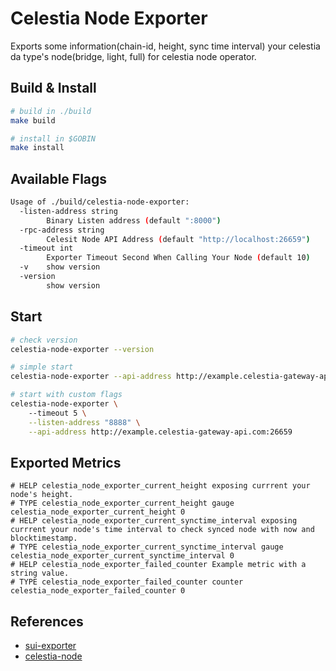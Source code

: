 # Celestia Node Exporter

Exports some information(chain-id, height, sync time interval) your celestia da type's node(bridge, light, full) for celestia node operator.

## Build & Install

```bash
# build in ./build
make build

# install in $GOBIN
make install
```

## Available Flags
```bash 
Usage of ./build/celestia-node-exporter:
  -listen-address string
        Binary Listen address (default ":8000")
  -rpc-address string
        Celesit Node API Address (default "http://localhost:26659")
  -timeout int
        Exporter Timeout Second When Calling Your Node (default 10)
  -v    show version
  -version
        show version
```

## Start
```bash
# check version
celestia-node-exporter --version

# simple start
celestia-node-exporter --api-address http://example.celestia-gateway-api.com:26659

# start with custom flags
celestia-node-exporter \ 
    --timeout 5 \
    --listen-address "8888" \
    --api-address http://example.celestia-gateway-api.com:26659 
```

## Exported Metrics
```
# HELP celestia_node_exporter_current_height exposing currrent your node's height.
# TYPE celestia_node_exporter_current_height gauge
celestia_node_exporter_current_height 0
# HELP celestia_node_exporter_current_synctime_interval exposing currrent your node's time interval to check synced node with now and blocktimestamp.
# TYPE celestia_node_exporter_current_synctime_interval gauge
celestia_node_exporter_current_synctime_interval 0
# HELP celestia_node_exporter_failed_counter Example metric with a string value.
# TYPE celestia_node_exporter_failed_counter counter
celestia_node_exporter_failed_counter 0
```

## References

* [sui-exporter](https://github.com/rpcpool/sui-exporter)
* [celestia-node](https://github.com/celestiaorg/celestia-node)